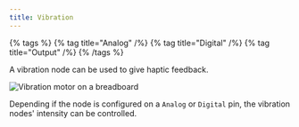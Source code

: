```yaml
---
title: Vibration
---
```


{% tags %}
{% tag title="Analog" /%}
{% tag title="Digital" /%}
{% tag title="Output" /%}
{% /tags %}

A vibration node can be used to give haptic feedback.

![Vibration motor on a breadboard](/flow-examples/vibration.png)

Depending if the node is configured on a `Analog` or `Digital` pin, the vibration nodes' intensity can be controlled.
